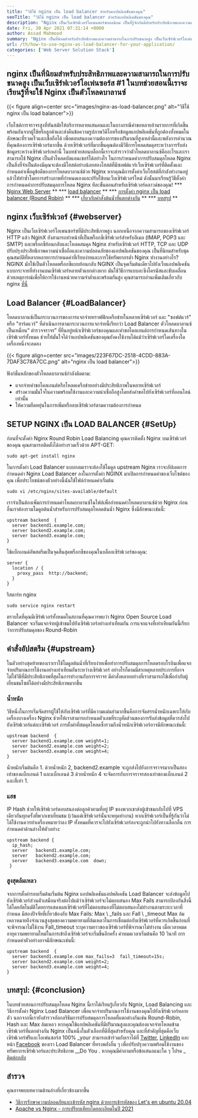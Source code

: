 ```yaml
---
title: "วิธีใช้ nginx เป็น load balancer สำหรับแอปพลิเคชันของคุณ" 
seoTitle: "วิธีใช้ nginx เป็น load balancer สำหรับแอปพลิเคชันของคุณ" 
description: "Nginx เป็นเว็บเซิร์ฟเวอร์โอเพนซอร์ซยอดนิยม เป็นที่รู้จักกันดีสำหรับประสิทธิภาพและความสามารถในการปรับขนาดสูง ในบทช่วยสอนนี้เราจะได้เรียนรู้ที่จะใช้ Nginx เป็นตัวโหลดบาลานซ์" 
date: Fri, 30 Apr 2021 07:31:14 +0000
author: Assad Mahmood
summary: "Nginx เป็นที่นิยมสำหรับประสิทธิภาพและความสามารถในการปรับขนาดสูง เป็นเว็บเซิร์ฟเวอร์โอเพ่นซอร์ส #1 ในบทช่วยสอนนี้เราจะเรียนรู้ที่จะใช้ Nginx เป็นตัวโหลดบาลานซ์" 
url: /th/how-to-use-nginx-as-load-balancer-for-your-application/
categories: ['Web Server Solution Stack']
---
```


## nginx เป็นที่นิยมสำหรับประสิทธิภาพและความสามารถในการปรับขนาดสูง เป็นเว็บเซิร์ฟเวอร์โอเพ่นซอร์ส #1 ในบทช่วยสอนนี้เราจะเรียนรู้ที่จะใช้ Nginx เป็นตัวโหลดบาลานซ์

{{< figure align=center src="images/nginx-as-load-balancer.png" alt="วิธีใช้ nginx เป็น load balancer">}}

เว็บไซต์การจราจรสูงที่ทันสมัยให้บริการหลายแสนคนและในบางกรณีคำขอหลายล้านรายการที่เกิดขึ้นพร้อมกันจากผู้ใช้หรือลูกค้าและส่งคืนข้อความรูปภาพวิดีโอหรือข้อมูลแอปพลิเคชันที่ถูกต้องทั้งหมดในลักษณะที่รวดเร็วและเชื่อถือได้ เพื่อตอบสนองความต้องการของปริมาณที่สูงเหล่านี้และพลังการคำนวณที่คุณต้องการเซิร์ฟเวอร์มากขึ้น ด้วยเซิร์ฟเวอร์ที่มากขึ้นคุณต้องมีวิธีการโหลดสมดุลระหว่างการรับส่งข้อมูลระหว่างเซิร์ฟเวอร์เหล่านี้ ในบทช่วยสอนบล็อกนี้เราจะสำรวจว่าตัวโหลดบาลานซ์คืออะไรและเราสามารถใช้ Nginx เป็นตัวโหลดบัลแลนเซอร์ได้อย่างไร
ในการกำหนดค่าการปรับสมดุลโหลด Nginx เป็นสิ่งที่จำเป็นต้องมีคุณจะต้องมีโฮสต์อย่างน้อยสองโฮสต์ที่มีซอฟต์แวร์เว็บเซิร์ฟเวอร์ที่ติดตั้งและกำหนดค่าเพื่อดูข้อดีของการโหลดบาลานซ์ด้วย Nginx หากคุณมีการตั้งค่าเว็บโฮสต์ที่กำลังทำงานอยู่แล้วให้ทำซ้ำโดยการสร้างภาพที่กำหนดเองและปรับใช้บนเว็บเซิร์ฟเวอร์ใหม่ ดังนั้นมาเรียนรู้วิธีตั้งค่าการกำหนดค่าการปรับสมดุลการโหลด Nginx ทีละขั้นตอนสำหรับเซิร์ฟเวอร์คลาวด์ของคุณ!
  *** [Nginx Web Server][1] **
  *** [load balancer][2] **
  *** [การตั้งค่า nginx เป็น load balancer (Round Robin)][3] **
  *** [เกี่ยวกับคำสั่งต้นน้ำที่แตกต่างกัน][4] **
  *** [บทสรุป][5] **

## nginx เว็บเซิร์ฟเวอร์ {#webserver}
Nginx เป็นเว็บเซิร์ฟเวอร์โอเพนซอร์ซที่มีประสิทธิภาพสูง นอกเหนือจากความสามารถของเซิร์ฟเวอร์ HTTP แล้ว NginX ยังสามารถทำหน้าที่เป็นพร็อกซีเซิร์ฟเวอร์สำหรับอีเมล (IMAP, POP3 และ SMTP) และพร็อกซีย้อนกลับและโหลดสมดุล Nginx สำหรับเซิร์ฟเวอร์ HTTP, TCP และ UDP ปรับปรุงประสิทธิภาพความน่าเชื่อถือและความปลอดภัยของแอปพลิเคชันของคุณ เป็นที่นิยมสำหรับชุดคุณสมบัติที่หลากหลายการกำหนดค่าที่เรียบง่ายและการใช้ทรัพยากรต่ำ
Nginx ทำงานอย่างไร? NGINX มักใช้เป็นตัวโหลดพร็อกซีแบบย้อนกลับ NGINX เป็นจุดเริ่มต้นเดียวไปยังเว็บแอปพลิเคชันแบบกระจายที่ทำงานบนเซิร์ฟเวอร์หลายตัวแยกต่างหาก มันใช้วิธีการแบบอะซิงโครนัสและขับเคลื่อนด้วยเหตุการณ์เพื่อให้การใช้งานหน่วยความจำต่ำและพร้อมกันสูง คุณสามารถอ่านเพิ่มเติมเกี่ยวกับ nginx [ที่นี่][6]

## Load Balancer {#LoadBalancer}
โหลดบาลานซ์เป็นกระบวนการของการแจกจ่ายทราฟฟิกเครือข่ายในหลายเซิร์ฟเวอร์ และ "ซอฟต์แวร์" หรือ "ฮาร์ดแวร์" ที่ดำเนินการตามกระบวนการแจกจ่ายนี้เรียกว่า Load Balancer ตัวโหลดบาลานซ์เป็นเหมือน“ ตำรวจจราจร” ที่ยืนอยู่หน้าเซิร์ฟเวอร์ของคุณและคำขอไคลเอนต์การกำหนดเส้นทางในเซิร์ฟเวอร์ทั้งหมด ช่วยให้มั่นใจได้ว่าแอปพลิเคชันของคุณยังคงใช้งานได้แม้ว่าเซิร์ฟเวอร์ใดเครื่องใดเครื่องหนึ่งจะลดลง

{{< figure align=center src="images/223F67DC-2518-4CDD-883A-7DAF3C78A7CC.png" alt="nginx เป็น load balancer">}}

ฟังก์ชั่นหลักของตัวโหลดบาลานซ์กำลังติดตาม:
  * แจกจ่ายคำขอไคลเอนต์หรือโหลดเครือข่ายอย่างมีประสิทธิภาพในหลายเซิร์ฟเวอร์
  * สร้างความมั่นใจในความพร้อมใช้งานและความน่าเชื่อถือสูงโดยส่งคำขอไปยังเซิร์ฟเวอร์ที่ออนไลน์เท่านั้น
  * ให้ความยืดหยุ่นในการเพิ่มหรือลบเซิร์ฟเวอร์ตามความต้องการกำหนด

## SETUP NGINX เป็น LOAD BALANCER {#SetUp}
ก่อนที่จะตั้งค่า Nginx Round Robin Load Balancing คุณควรติดตั้ง Nginx บนเซิร์ฟเวอร์ของคุณ คุณสามารถติดตั้งได้อย่างรวดเร็วด้วย APT-GET:
```
sudo apt-get install nginx
```
ในการตั้งค่า Load Balancer แบบกลมเราจะต้องใช้โมดูล upstream Nginx เราจะอัปเดตการกำหนดค่า Nginx Load Balancer ลงในการตั้งค่า NGINX มาเปิดการกำหนดค่าของเว็บไซต์ของคุณ เพื่อประโยชน์ของตัวอย่างนี้ฉันใช้ไฟล์กำหนดค่าเริ่มต้น
```
sudo vi /etc/nginx/sites-available/default
```
เราจำเป็นต้องเพิ่มการกำหนดค่าโหลดบาลานซ์ในไฟล์เพื่อกำหนดค่าโหลดบาลานซ์ด้วย Nginx
ก่อนอื่นเราต้องรวมโมดูลต้นน้ำสำหรับการปรับสมดุลโหลดต้นน้ำ Nginx ซึ่งมีลักษณะเช่นนี้:
```
upstream backend  {
  server backend1.example.com;
  server backend2.example.com;
  server backend3.example.com;
}
```
ใช้แบ็กเอนด์อัพสตรีมเป็นจุดสิ้นสุดพร็อกซีของคุณในบล็อกเซิร์ฟเวอร์ของคุณ:
```
server {
  location / {
    proxy_pass  http://backend;
  }
}
```
รีสตาร์ท nginx
```
sudo service nginx restart
```
ตราบใดที่คุณมีเซิร์ฟเวอร์ทั้งหมดในสถานที่คุณควรพบว่า Nginx Open Source Load Balancer จะเริ่มแจกจ่ายผู้เข้าชมไปยังเซิร์ฟเวอร์อย่างเท่าเทียมกัน การแจกแจงที่เท่าเทียมกันนี้เรียกว่าการปรับสมดุลของ Round-Robin

## คำสั่งอัปสตรีม {#upstream}
ในตัวอย่างสุดท้ายของเราเราใช้โมดูลต้นน้ำที่เรียบง่ายเพื่อทำการปรับสมดุลการโหลดรอบโรบินเพื่อแจกจ่ายปริมาณการใช้งานอย่างเท่าเทียมกันระหว่างเซิร์ฟเวอร์ อย่างไรก็ตามมีสาเหตุหลายประการที่อาจไม่ใช่วิธีที่มีประสิทธิภาพที่สุดในการทำงานกับการจราจร มีคำสั่งหลายอย่างที่เราสามารถใช้เพื่อกำกับผู้เยี่ยมชมไซต์ได้อย่างมีประสิทธิภาพมากขึ้น

### น้ำหนัก
วิธีหนึ่งในการเริ่มจัดสรรผู้ใช้ให้กับเซิร์ฟเวอร์ที่มีความแม่นยำมากขึ้นคือการจัดสรรน้ำหนักเฉพาะให้กับเครื่องบางเครื่อง Nginx ช่วยให้เราสามารถกำหนดตัวเลขที่ระบุสัดส่วนของการรับส่งข้อมูลที่ควรส่งไปยังเซิร์ฟเวอร์แต่ละเซิร์ฟเวอร์
การตั้งค่าที่สมดุลโหลดซึ่งรวมถึงน้ำหนักเซิร์ฟเวอร์อาจมีลักษณะเช่นนี้:
```
upstream backend  {
  server backend1.example.com weight=1;
  server backend2.example.com weight=2;
  server backend3.example.com weight=4;
}
```
น้ำหนักเริ่มต้นคือ 1. ด้วยน้ำหนัก 2, backend2.example จะถูกส่งไปยังการจราจรมากเป็นสองเท่าของแบ็กเอนด์ 1 และแบ็กเอนด์ 3 ด้วยน้ำหนัก 4 จะจัดการกับการจราจรสองเท่าของแบ็กเอนด์ 2 และสี่เท่า 1.

### แฮช
IP Hash ช่วยให้เซิร์ฟเวอร์ตอบสนองต่อลูกค้าตามที่อยู่ IP ของพวกเขาส่งผู้เข้าชมกลับไปที่ VPS เดียวกันทุกครั้งที่พวกเขาเยี่ยมชม (เว้นแต่เซิร์ฟเวอร์นั้นจะหยุดทำงาน) หากเซิร์ฟเวอร์เป็นที่รู้กันว่าไม่ได้ใช้งานควรทำเครื่องหมายว่าลง IP ทั้งหมดที่ควรจะไปยังเซิร์ฟเวอร์ลงจะถูกนำไปยังทางเลือกอื่น
การกำหนดค่าด้านล่างให้ตัวอย่าง:
```
upstream backend {
  ip_hash;
  server   backend1.example.com;
  server   backend2.example.com;
  server   backend3.example.com  down;
 }
```

### สูงสุดล้มเหลว
จากการตั้งค่ารอบเริ่มต้นเริ่มต้น Nginx แอปพลิเคชันแอปพลิเคชัน Load Balancer จะส่งข้อมูลไปยังเซิร์ฟเวอร์ส่วนตัวเสมือนจริงต่อไปแม้ว่าเซิร์ฟเวอร์จะไม่ตอบสนอง Max Fails สามารถป้องกันสิ่งนี้ได้โดยอัตโนมัติโดยการแสดงผลเซิร์ฟเวอร์ที่ไม่ตอบสนองที่ไม่ตอบสนองไม่ทำงานตามระยะเวลาที่กำหนด
มีสองปัจจัยที่เกี่ยวข้องกับ Max Fails: Max \ _fails และ Fall \ _timeout Max ล้มเหลวหมายถึงจำนวนสูงสุดของความพยายามที่ล้มเหลวในการเชื่อมต่อกับเซิร์ฟเวอร์ที่ควรเกิดขึ้นก่อนที่จะพิจารณาไม่ใช้งาน Fall_timeout ระบุความยาวของเซิร์ฟเวอร์ที่พิจารณาไม่ทำงาน เมื่อเวลาหมดอายุความพยายามใหม่ในการเข้าถึงเซิร์ฟเวอร์จะเริ่มขึ้นอีกครั้ง ค่าหมดเวลาเริ่มต้นคือ 10 วินาที
การกำหนดค่าตัวอย่างอาจมีลักษณะเช่นนี้:
```
upstream backend  {
  server backend1.example.com max_fails=3  fail_timeout=15s;
  server backend2.example.com weight=2;
  server backend3.example.com weight=4;
}
```

## บทสรุป: {#conclusion}
ในบทช่วยสอนการปรับสมดุลโหลด Nginx นี้เราได้เรียนรู้เกี่ยวกับ Ngnix, Load Balancing และวิธีการตั้งค่า Nginx Load Balancer เพื่อแจกจ่ายปริมาณการใช้งานของคุณไปยังเซิร์ฟเวอร์หลายตัว นอกจากนี้เรายังสำรวจอัลกอริธึมการปรับสมดุลการโหลดที่แตกต่างกันเช่น Round-Robin, Hash และ Max ล้มเหลว หากคุณใช้แอปพลิเคชันที่มีปริมาณสูงและคุณต้องแจกจ่ายโหลดข้ามเซิร์ฟเวอร์ที่แตกต่างกัน Nginx เป็นหนึ่งในตัวเลือกที่ดีที่สุดสำหรับคุณ และที่สำคัญที่สุดคือเว็บเซิร์ฟเวอร์ฟรีและโอเพ่นซอร์ส 100%
_your สามารถเข้าร่วมกับเราได้ที่ [Twitter][7], [LinkedIn][8] และหน้า [Facebook][9] ของเรา Load Balancer ที่ทรงพลังอื่น ๆ เพื่อปรับปรุงความพร้อมใช้งานของทรัพยากรเซิร์ฟเวอร์และประสิทธิภาพ __Do You . หากคุณมีคำถามหรือข้อเสนอแนะใด ๆ โปรด _ [ติดต่อกลับ][10]

## สำรวจ
คุณอาจพบบทความด้านล่างที่เกี่ยวข้องมากขึ้น
  * [วิธีการรักษาความปลอดภัยและเข้ารหัส nginx ด้วยการเข้ารหัสของ Let's en ubuntu 20.04][11]
  * [Apache vs Nginx - การเปรียบเทียบโดยละเอียดในปี 2021][12]

  
[1]: #webserver
[2]: #loadbalancer
[3]: #setup
[4]: #upstream
[5]: #conclusion
[6]: https://products.containerize.com/solution-stack/nginx
[7]: https://twitter.com/containerize_co
[8]: https://www.linkedin.com/company/containerize/
[9]: http://facebook.com/containerize
[10]: mailto:yasir.saeed@aspose.com
[11]: https://blog.containerize.com/web-server-solution-stack/how-to-secure-nginx-with-letsencrypt-on-ubuntu-20-04/
[12]: https://blog.containerize.com/2021/02/26/apache-vs-nginx-detailed-comparison-in-2021/

